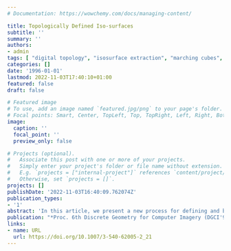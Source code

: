 ```yaml
---
# Documentation: https://wowchemy.com/docs/managing-content/

title: Topologically Defined Iso-surfaces
subtitle: ''
summary: ''
authors:
- admin
tags: [ "digital topology", "isosurface extraction", "marching cubes", "digital surface tracking", "3D" ]
categories: []
date: '1996-01-01'
lastmod: 2022-11-03T17:40:10+01:00
featured: false
draft: false

# Featured image
# To use, add an image named `featured.jpg/png` to your page's folder.
# Focal points: Smart, Center, TopLeft, Top, TopRight, Left, Right, BottomLeft, Bottom, BottomRight.
image:
  caption: ''
  focal_point: ''
  preview_only: false

# Projects (optional).
#   Associate this post with one or more of your projects.
#   Simply enter your project's folder or file name without extension.
#   E.g. `projects = ["internal-project"]` references `content/project/deep-learning/index.md`.
#   Otherwise, set `projects = []`.
projects: []
publishDate: '2022-11-03T16:40:09.762074Z'
publication_types:
- '1'
abstract: 'In this article, we present a new process for defining and building the set of configurations of Marching-Cubes algorithms. Our aim is to extract a topologically correct isosurface from a volumetric image. Our approach exploits the underlying discrete topology of voxels. Our main contribution is to provide a formal proof of the validity of the generated isosurface. The generated isosurface is a closed, oriented surface without singularity with no self-intersection. Furthermore, we demonstrate that it separates the foreground from the background. Finally we show that the graph defining the isosurface is closely linked to the surfel-adjacency graph of the digital surface of the same image.'
publication: "*Proc. 6th Discrete Geometry for Computer Imagery (DGCI'96), Lyon, France*, volume 1176 of Lecture Notes  in Computer Science, pp 245-256, 1996. Springer"
links:
- name: URL
  url: https://doi.org/10.1007/3-540-62005-2_21
---
```

